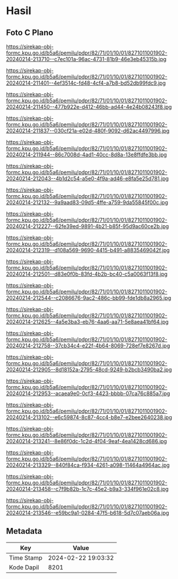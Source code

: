# Hasil

## Foto C Plano

https://sirekap-obj-formc.kpu.go.id/b5a6/pemilu/pdpr/82/71/01/10/01/8271011001902-20240214-213710--c7ec101a-96ac-4731-81b9-46e3eb45315b.jpg

https://sirekap-obj-formc.kpu.go.id/b5a6/pemilu/pdpr/82/71/01/10/01/8271011001902-20240214-211401--4ef3514c-fd48-4cf4-a7b8-bd52db99fdc9.jpg

https://sirekap-obj-formc.kpu.go.id/b5a6/pemilu/pdpr/82/71/01/10/01/8271011001902-20240214-211450--477b922e-d412-46bb-ad44-4e24b08243f8.jpg

https://sirekap-obj-formc.kpu.go.id/b5a6/pemilu/pdpr/82/71/01/10/01/8271011001902-20240214-211837--030cf21a-e02d-480f-9092-d62ac4497996.jpg

https://sirekap-obj-formc.kpu.go.id/b5a6/pemilu/pdpr/82/71/01/10/01/8271011001902-20240214-211944--86c7008d-4ad1-40cc-8d8a-13e8ffdfe3bb.jpg

https://sirekap-obj-formc.kpu.go.id/b5a6/pemilu/pdpr/82/71/01/10/01/8271011001902-20240214-212043--4b1d2c54-a5e0-4f9a-ad46-e8fa5e25d781.jpg

https://sirekap-obj-formc.kpu.go.id/b5a6/pemilu/pdpr/82/71/01/10/01/8271011001902-20240214-212132--9a9aad83-09d5-4ffe-a759-9da55845f00c.jpg

https://sirekap-obj-formc.kpu.go.id/b5a6/pemilu/pdpr/82/71/01/10/01/8271011001902-20240214-212227--62fe39ed-9891-4b21-b85f-95d9ac60ce2b.jpg

https://sirekap-obj-formc.kpu.go.id/b5a6/pemilu/pdpr/82/71/01/10/01/8271011001902-20240214-212319--d108a569-9690-4415-b491-a8835469042f.jpg

https://sirekap-obj-formc.kpu.go.id/b5a6/pemilu/pdpr/82/71/01/10/01/8271011001902-20240214-212501--d83e0f0b-83fd-4b2b-bc40-c5a0063f13f8.jpg

https://sirekap-obj-formc.kpu.go.id/b5a6/pemilu/pdpr/82/71/01/10/01/8271011001902-20240214-212544--c2086676-9ac2-486c-bb99-fde1db8a2965.jpg

https://sirekap-obj-formc.kpu.go.id/b5a6/pemilu/pdpr/82/71/01/10/01/8271011001902-20240214-212625--4a5e3ba3-eb76-4aa6-aa71-5e8aea41bf64.jpg

https://sirekap-obj-formc.kpu.go.id/b5a6/pemilu/pdpr/82/71/01/10/01/8271011001902-20240214-212758--37cb34c4-e22f-4b64-8069-728ef7e8267d.jpg

https://sirekap-obj-formc.kpu.go.id/b5a6/pemilu/pdpr/82/71/01/10/01/8271011001902-20240214-212905--8d18152a-2795-48cd-9249-b2bcb3490ba2.jpg

https://sirekap-obj-formc.kpu.go.id/b5a6/pemilu/pdpr/82/71/01/10/01/8271011001902-20240214-212953--acaea9e0-0cf3-4423-bbbb-07ca76c885a7.jpg

https://sirekap-obj-formc.kpu.go.id/b5a6/pemilu/pdpr/82/71/01/10/01/8271011001902-20240214-213102--e6c59874-8c87-4cc4-b8e7-e2bee2640238.jpg

https://sirekap-obj-formc.kpu.go.id/b5a6/pemilu/pdpr/82/71/01/10/01/8271011001902-20240214-213241--8e86f0dc-1c2d-4f04-9eaf-4ea1428cd686.jpg

https://sirekap-obj-formc.kpu.go.id/b5a6/pemilu/pdpr/82/71/01/10/01/8271011001902-20240214-213329--840f84ca-f934-4261-a098-11464a4964ac.jpg

https://sirekap-obj-formc.kpu.go.id/b5a6/pemilu/pdpr/82/71/01/10/01/8271011001902-20240214-213458--c7f9b82b-1c7c-45e2-b9a3-334f961e02c8.jpg

https://sirekap-obj-formc.kpu.go.id/b5a6/pemilu/pdpr/82/71/01/10/01/8271011001902-20240214-213546--e59bc9a1-0284-47f5-b618-5d7c07aeb06a.jpg


## Metadata

| Key        | Value               |
| ---------- | ------------------- |
| Time Stamp | 2024-02-22 19:03:32 |
| Kode Dapil | 8201                |



